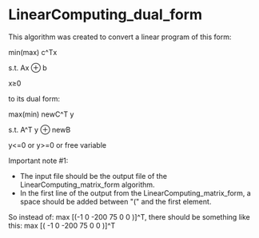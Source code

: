 # LinearComputing_dual_form
This algorithm was created to convert a linear program of this form:

min(max) c^Τx

s.t. Ax ⊕ b

x≥0

to its dual form:

max(min) newC^Τ y

s.t. A^T y ⊕ newB   

y<=0 or y>=0 or free variable

Important note #1:
- The input file should be the output file of the LinearComputing_matrix_form algorithm.
- In the first line of the output from the LinearComputing_matrix_form, a space should be added between "(" and the first element.

So instead of: max [(-1 0 -200 75 0 0 )]^T, there should be something like this: max [( -1 0 -200 75 0 0 )]^T 
